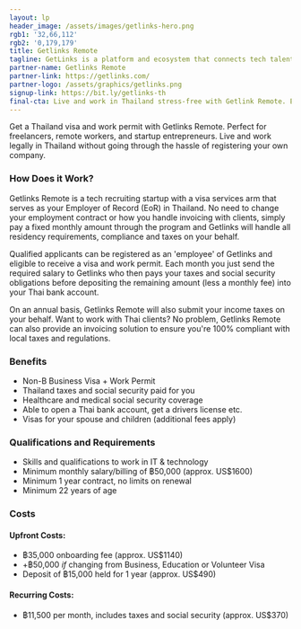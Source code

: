 ```yaml
---
layout: lp
header_image: /assets/images/getlinks-hero.png
rgb1: '32,66,112'
rgb2: '0,179,179'
title: Getlinks Remote
tagline: GetLinks is a platform and ecosystem that connects tech talents with opportunities across Asia.
partner-name: Getlinks Remote
partner-link: https://getlinks.com/
partner-logo: /assets/graphics/getlinks.png
signup-link: https://bit.ly/getlinks-th
final-cta: Live and work in Thailand stress-free with Getlink Remote. Enjoy the benefits of paperwork and taxes done for you while being fully compliant. If you're a freelancer, remote worker, startup entrepreneur or digital nomad, this could be the perfect solution for you.
---
```

Get a Thailand visa and work permit with Getlinks Remote. Perfect for freelancers, remote workers, and startup entrepreneurs. Live and work legally in Thailand without going through the hassle of registering your own company.

### How Does it Work?
Getlinks Remote is a tech recruiting startup with a visa services arm that serves as your Employer of Record (EoR) in Thailand. No need to change your employment contract or how you handle invoicing with clients, simply pay a fixed monthly amount through the program and Getlinks will handle all residency requirements, compliance and taxes on your behalf.

Qualified applicants can be registered as an 'employee' of Getlinks and eligible to receive a visa and work permit. Each month you just send the required salary to Getlinks who then pays your taxes and social security obligations before depositing the remaining amount (less a monthly fee) into your Thai bank account.

On an annual basis, Getlinks Remote will also submit your income taxes on your behalf. Want to work with Thai clients? No problem, Getlinks Remote can also provide an invoicing solution to ensure you're 100% compliant with local taxes and regulations.

### Benefits
* Non-B Business Visa + Work Permit
* Thailand taxes and social security paid for you
* Healthcare and medical social security coverage
* Able to open a Thai bank account, get a drivers license etc.
* Visas for your spouse and children (additional fees apply)

### Qualifications and Requirements
* Skills and qualifications to work in IT & technology
* Minimum monthly salary/billing of ฿50,000 (approx. US$1600)
* Minimum 1 year contract, no limits on renewal
* Minimum 22 years of age

### Costs
#### Upfront Costs:
* ฿35,000 onboarding fee (approx. US$1140)
* +฿50,000 _if_ changing from Business, Education or Volunteer Visa
* Deposit of ฿15,000 held for 1 year (approx. US$490)

#### Recurring Costs:
* ฿11,500 per month, includes taxes and social security (approx. US$370)

